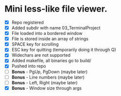 # Mini less-like file viewer.

- [x] Repo registered
- [x] Added subdir with name 03_TerminalProject
- [x] File loaded into a bordered window
- [x] File is stored inside an array of strings
- [x] SPACE key for scrolling
- [x] ESC key for quitting (temporarily doing it through Q)
- [x] Widechars are not supported
- [x] Added makefile, all binaries go to build/
- [x] Pushed into repo
- [ ] **Bonus** - PgUp, PgDown (maybe later)
- [ ] **Bonus** - Line numbers (maybe later)
- [ ] **Bonus** - Left, Right (maybe later)
- [x] **Bonus** - Window size through args
